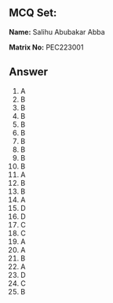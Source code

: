 ## MCQ Set:

**Name:** Salihu Abubakar Abba

**Matrix No:** PEC223001

## Answer
1. A
2. B
3. B
4. B
5. B
6. B
7. B
8. B
9. B
10. B 
11. A 
12. B
13. B
14. A
15. D
16. D
17. C
18. C
19. A
20. A
21. B
22. A
23. D
24. C
25. B
